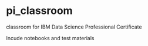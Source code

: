 # pi_classroom
classroom for IBM Data Science Professional Certificate

Incude notebooks and test materials
